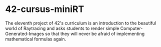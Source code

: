 # 42-cursus-miniRT
The eleventh project of 42's curriculum is an introduction to the beautiful world of Raytracing and asks students to render simple Computer-Generated-Images so that they will never be afraid of implementing mathematical formulas again.
